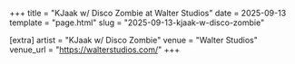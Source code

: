 +++
title = "KJaak w/ Disco Zombie at Walter Studios"
date = 2025-09-13
template = "page.html"
slug = "2025-09-13-kjaak-w-disco-zombie"

[extra]
artist = "KJaak w/ Disco Zombie"
venue = "Walter Studios"
venue_url = "https://walterstudios.com/"
+++
